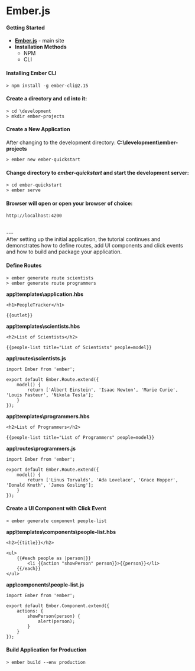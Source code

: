 # Ember.js

#### Getting Started

- **[Ember.js](https://emberjs.com/)** - main site
- **Installation Methods**
	- NPM
	- CLI

#### Installing Ember CLI

	> npm install -g ember-cli@2.15

#### Create a directory and cd into it:

	> cd \development
	> mkdir ember-projects

#### Create a New Application

After changing to the development directory: **C:\development\ember-projects**

	> ember new ember-quickstart

#### Change directory to _ember-quickstart_ and start the development server:

	> cd ember-quickstart
	> ember serve

#### Browser will open or open your browser of choice:

	http://localhost:4200

<br>
---
<br>
After setting up the initial application, the tutorial continues and demonstrates how to define routes, add UI components and click events and how to build and package your application.
 

#### Define Routes

	> ember generate route scientists
	> ember generate route programmers

**app\templates\application.hbs**

	<h1>PeopleTracker</h1>

	{{outlet}}

**app\templates\scientists.hbs**

	<h2>List of Scientists</h2>

	{{people-list title="List of Scientists" people=model}}

**app\routes\scientists.js**

	import Ember from 'ember';

	export default Ember.Route.extend({
    	model() {
    	    return ['Albert Einstein', 'Isaac Newton', 'Marie Curie', 'Louis Pasteur', 'Nikola Tesla'];
    	}
	});

**app\templates\programmers.hbs**

	<h2>List of Programmers</h2>

	{{people-list title="List of Programmers" people=model}}

**app\routes\programmers.js**

	import Ember from 'ember';

	export default Ember.Route.extend({
    	model() {
        	return ['Linus Torvalds', 'Ada Lovelace', 'Grace Hopper', 'Donald Knuth', 'James Gosling'];
    	}
	});

#### Create a UI Component with Click Event

	> ember generate component people-list

**app\templates\components\people-list.hbs**

	<h2>{{title}}</h2>
	
	<ul>
		{{#each people as |person|}}
			<li {{action "showPerson" person}}>{{person}}</li>
		{{/each}}
	</ul>

**app\components\people-list.js**

	import Ember from 'ember';

	export default Ember.Component.extend({
    	actions: {
    	    showPerson(person) {
    	        alert(person);
    	    }
    	}
	});

#### Build Application for Production

	> ember build --env production



	
	



